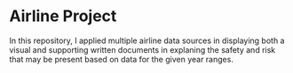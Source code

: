 # Airline Project
In this repository, I applied multiple airline data sources in displaying both a visual and supporting written documents in explaning the safety and risk that may be present based on data for the given year ranges. 
